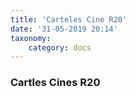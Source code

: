 ```yaml
---
title: 'Carteles Cine R20'
date: '31-05-2019 20:14'
taxonomy:
    category: docs
---
```


### Cartles Cines R20

